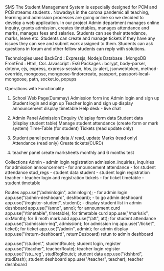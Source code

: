 SMS
The Student Management System is especially designed for PCM and PCB streams students . Nowadays in the corona pandemic all teaching, learning and admission processes are going online so we decided to develop a web application. In our project Admin department manages online inquiry, grants admission, creates timetables, manages attendance and marks,  manages fees and salaries. Students can see their attendance, marks, leave etc.  Students can create and manage tickets if they have any issues they can see and submit work assigned to them. Students can ask questions in forum and other fellow students can reply with solutions. 


Technologies used 
BackEnd : Expressjs, Nodejs
Database : MongoDB
FrontEnd : Html, Css
Javascript : Es6
Packages :  bcrypt, body-parser, dotenv, ejs, express, express-session, hbs, js-alert, jsonwebtoken, method-override,   mongoose, mongoose-findorcreate, passport, passport-local-mongoose, path, socket.io, popups


Operations with Functionality 

1) School Web Page(Dummay) 
Admission form inq
Admin login and sign up
Student login and sign up
Teacher login and sign up
display announcement
display timetable
Help desk - live chat

2) Admin Panel 
Admission Enquiry //display form data
Student data (display student table)
Manage student attendance (create form or mark system)
Time-Table (for student)
Tickets (read update only)

3) Student panel 
personal data // read, update
Marks (read only)
Attendance (read only)
Create tickets(CURD)

4) teacher panel
create marksheets monthly and 6 months test



Collections
Admin - admin login registration
admission_inquiries, inquiries for admission
announcement - for announcement
attendance - for student attendance
stud_regs - student data
student - student login registration
teacher - teacher login and registration
tickets - for ticket
timetable - student timetable


Routes
app.use("/adminlogin", adminlogin); - for admin login
app.use("/admin-deshboard", deshboard); - to go admin deshboard
app.use("/register-student", student); - display student list in admin deshboard
app.use("/anno", anno); for announment curd
app.use("/timetable", timetable); for timetable curd
app.use("/marksix", sixMonth); for 6 moth mark add 
app.use("/att", att); for student attendance
app.use("/admission-inq", admission); for admission inq
app.use("/ticket", ticket); for ticket
app.use("/admin", admin); for admin display
app.use("/return-deshboard", returnDesboard) retun to admin deshboard

app.use("/student", studentRoute); student login, register
app.use("/teacher", teacherRoute); teacher login register
app.use("/stu_reg", studRegRoute); student data
app.use("/dshbrd", studDash); student deshboard
app.use("/teacher", teacher); teacher deshboard


	          

